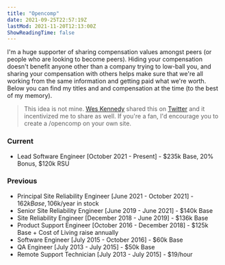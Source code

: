 ```yaml
---
title: "Opencomp"
date: 2021-09-25T22:57:19Z
lastMod: 2021-11-20T12:13:00Z
ShowReadingTime: false
---
```

I'm a huge supporter of sharing compensation values amongst peers (or people who are looking to become peers). Hiding your compensation doesn't benefit anyone other than a company trying to low-ball you, and sharing your compensation with others helps make sure that we're all working from the same information and getting paid what we're worth.
Below you can find my titles and and compensation at the time (to the best of my memory).

> This idea is not mine. [Wes Kennedy](https://wes.today) shared this on [Twitter](https://twitter.com/wesdottoday) and it incentivized me to share as well. If you're a fan, I'd encourage you to create a /opencomp on your own site.


### Current
  + Lead Software Engineer [October 2021 - Present] - $235k Base, 20% Bonus, $120k RSU
  
### Previous
  + Principal Site Reliability Engineer [June 2021 - October 2021] - $162k Base, 10% Bonus, ~$6k/year in stock
  + Senior Site Reliability Engineer [June 2019 - June 2021] - $140k Base
  + Site Reliability Engineer [December 2018 - June 2019] - $136k Base
  + Product Support Engineer [October 2016 - December 2018] - $125k Base + Cost of Living raise annually
  + Software Engineer [July 2015 - October 2016] - $60k Base
  + QA Engineer [July 2013 - July 2015] - $50k Base
  + Remote Support Technician [July 2013 - July 2015] - $19/hour